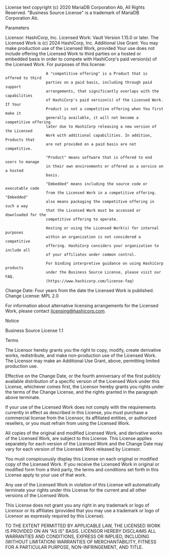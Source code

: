 License text copyright (c) 2020 MariaDB Corporation Ab, All Rights Reserved.
"Business Source License" is a trademark of MariaDB Corporation Ab.

Parameters

Licensor:             HashiCorp, Inc.
Licensed Work:        Vault Version 1.15.0 or later. The Licensed Work is (c) 2024
                      HashiCorp, Inc.
Additional Use Grant: You may make production use of the Licensed Work, provided
                      Your use does not include offering the Licensed Work to third
                      parties on a hosted or embedded basis in order to compete with 
                      HashiCorp's paid version(s) of the Licensed Work. For purposes 
                      of this license:

                      A "competitive offering" is a Product that is offered to third
                      parties on a paid basis, including through paid support 
                      arrangements, that significantly overlaps with the capabilities 
                      of HashiCorp's paid version(s) of the Licensed Work. If Your 
                      Product is not a competitive offering when You first make it 
                      generally available, it will not become a competitive offering
                      later due to HashiCorp releasing a new version of the Licensed 
                      Work with additional capabilities. In addition, Products that 
                      are not provided on a paid basis are not competitive.

                      "Product" means software that is offered to end users to manage 
                      in their own environments or offered as a service on a hosted 
                      basis.

                      "Embedded" means including the source code or executable code 
                      from the Licensed Work in a competitive offering. "Embedded" 
                      also means packaging the competitive offering in such a way 
                      that the Licensed Work must be accessed or downloaded for the 
                      competitive offering to operate.

                      Hosting or using the Licensed Work(s) for internal purposes 
                      within an organization is not considered a competitive 
                      offering. HashiCorp considers your organization to include all 
                      of your affiliates under common control.

                      For binding interpretive guidance on using HashiCorp products 
                      under the Business Source License, please visit our FAQ. 
                      (https://www.hashicorp.com/license-faq)
Change Date:          Four years from the date the Licensed Work is published.
Change License:       MPL 2.0

For information about alternative licensing arrangements for the Licensed Work,
please contact licensing@hashicorp.com.

Notice

Business Source License 1.1

Terms

The Licensor hereby grants you the right to copy, modify, create derivative
works, redistribute, and make non-production use of the Licensed Work. The
Licensor may make an Additional Use Grant, above, permitting limited production use.

Effective on the Change Date, or the fourth anniversary of the first publicly
available distribution of a specific version of the Licensed Work under this
License, whichever comes first, the Licensor hereby grants you rights under
the terms of the Change License, and the rights granted in the paragraph
above terminate.

If your use of the Licensed Work does not comply with the requirements
currently in effect as described in this License, you must purchase a
commercial license from the Licensor, its affiliated entities, or authorized
resellers, or you must refrain from using the Licensed Work.

All copies of the original and modified Licensed Work, and derivative works
of the Licensed Work, are subject to this License. This License applies
separately for each version of the Licensed Work and the Change Date may vary
for each version of the Licensed Work released by Licensor.

You must conspicuously display this License on each original or modified copy
of the Licensed Work. If you receive the Licensed Work in original or
modified form from a third party, the terms and conditions set forth in this
License apply to your use of that work.

Any use of the Licensed Work in violation of this License will automatically
terminate your rights under this License for the current and all other
versions of the Licensed Work.

This License does not grant you any right in any trademark or logo of
Licensor or its affiliates (provided that you may use a trademark or logo of
Licensor as expressly required by this License).

TO THE EXTENT PERMITTED BY APPLICABLE LAW, THE LICENSED WORK IS PROVIDED ON
AN "AS IS" BASIS. LICENSOR HEREBY DISCLAIMS ALL WARRANTIES AND CONDITIONS,
EXPRESS OR IMPLIED, INCLUDING (WITHOUT LIMITATION) WARRANTIES OF
MERCHANTABILITY, FITNESS FOR A PARTICULAR PURPOSE, NON-INFRINGEMENT, AND
TITLE.